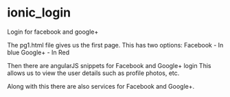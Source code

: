 # ionic_login
Login for facebook and google+


The pg1.html file gives us the first page. 
  This has two options: 
             Facebook  - In blue
             Google+   - In Red
  
  
  Then there are angularJS snippets for Facebook and Google+ login
  This allows us to view the user details such as profile photos, etc.
  
  Along with this there are also services for Facebook and Google+.
